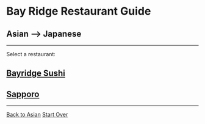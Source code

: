 # Bay Ridge Restaurant Guide
## Asian --> Japanese
---
Select a restaurant:
## [Bayridge Sushi](http://www.brsushi.com/)
## [Sapporo](https://sapporobk.com/)
---
[Back to Asian](/asian.md)
[Start Over](../home.md)
